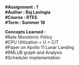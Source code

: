 **#Assignment : 1  
#Author : Raj Lavingia  
#Course : RTES  
#Term : Summer 18**  

**Concepts Learned :**  
#Rate Monotonic Policy  
#CPU Utilization = U = C/T  
#Paper on Apollo 11 Lunar Landing  
#RMLUB graph and Analysis  
#Scheduler Implementation  
